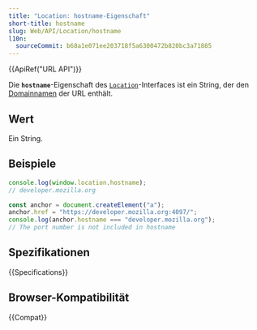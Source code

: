 ```yaml
---
title: "Location: hostname-Eigenschaft"
short-title: hostname
slug: Web/API/Location/hostname
l10n:
  sourceCommit: b68a1e071ee203718f5a6300472b820bc3a71885
---
```


{{ApiRef("URL API")}}

Die **`hostname`**-Eigenschaft des [`Location`](/de/docs/Web/API/Location)-Interfaces ist ein String, der den [Domainnamen](/de/docs/Glossary/domain_name) der URL enthält.

## Wert

Ein String.

## Beispiele

```js
console.log(window.location.hostname);
// developer.mozilla.org

const anchor = document.createElement("a");
anchor.href = "https://developer.mozilla.org:4097/";
console.log(anchor.hostname === "developer.mozilla.org");
// The port number is not included in hostname
```

## Spezifikationen

{{Specifications}}

## Browser-Kompatibilität

{{Compat}}
